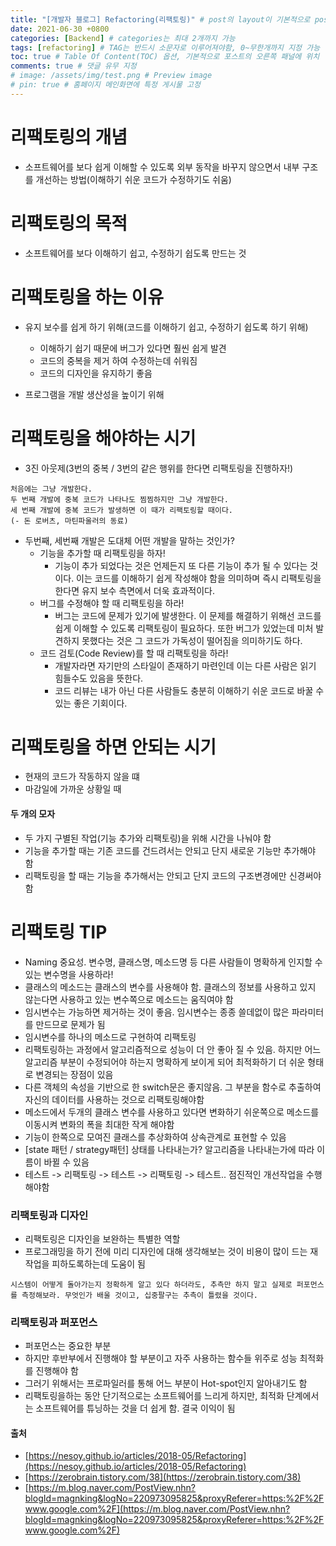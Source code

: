```yaml
---
title: "[개발자 블로그] Refactoring(리팩토링)" # post의 layout이 기본적으로 post로 설정되어있어서 Front Matter에 따로 layout변수를 만들어 주지 않아도 됨
date: 2021-06-30 +0800
categories: [Backend] # categories는 최대 2개까지 가능
tags: [refactoring] # TAG는 반드시 소문자로 이루어져야함, 0~무한개까지 지정 가능
toc: true # Table Of Content(TOC) 옵션, 기본적으로 포스트의 오른쪽 패널에 위치
comments: true # 댓글 유무 지정
# image: /assets/img/test.png # Preview image
# pin: true # 홈페이지 메인화면에 특정 게시물 고정
---
```


# 리팩토링의 개념
- 소프트웨어를 보다 쉽게 이해할 수 있도록 외부 동작을 바꾸지 않으면서 내부 구조를 개선하는 방법(이해하기 쉬운 코드가 수정하기도 쉬움)

# 리팩토링의 목적
- 소프트웨어를 보다 이해하기 쉽고, 수정하기 쉽도록 만드는 것

# 리팩토링을 하는 이유
- 유지 보수를 쉽게 하기 위해(코드를 이해하기 쉽고, 수정하기 쉽도록 하기 위해)
    - 이해하기 쉽기 때문에 버그가 있다면 훨씬 쉽게 발견
    - 코드의 중복을 제거 하여 수정하는데 쉬워짐
    - 코드의 디자인을 유지하기 좋음

- 프로그램을 개발 생산성을 높이기 위해

# 리팩토링을 해야하는 시기
- 3진 아웃제(3번의 중복 / 3번의 같은 행위를 한다면 리팩토링을 진행하자!)
~~~
처음에는 그냥 개발한다.
두 번째 개발에 중복 코드가 나타나도 찜찜하지만 그냥 개발한다.
세 번째 개발에 중복 코드가 발생하면 이 때가 리팩토링할 때이다.
(- 돈 로버츠, 마틴파울러의 동료)
~~~

- 두번째, 세번째 개발은 도대체 어떤 개발을 말하는 것인가?
    - 기능을 추가할 때 리팩토링을 하자!
        - 기능이 추가 되었다는 것은 언제든지 또 다른 기능이 추가 될 수 있다는 것이다. 이는 코드를 이해하기 쉽게 작성해야 함을 의미하며 즉시 리팩토링을 한다면 유지 보수 측면에서 더욱 효과적이다.
    - 버그를 수정해야 할 때 리팩토링을 하라!
        - 버그는 코드에 문제가 있기에 발생한다. 이 문제를 해결하기 위해선 코드를 쉽게 이해할 수 있도록 리팩토링이 필요하다. 또한 버그가 있었는데 미처 발견하지 못했다는 것은 그 코드가 가독성이 떨어짐을 의미하기도 하다.
    - 코드 검토(Code Review)를 할 때 리팩토링을 하라!
        - 개발자라면 자기만의 스타일이 존재하기 마련인데 이는 다른 사람은 읽기 힘들수도 있음을 뜻한다.
        - 코드 리뷰는 내가 아닌 다른 사람들도 충분히 이해하기 쉬운 코드로 바꿀 수 있는 좋은 기회이다.

# 리팩토링을 하면 안되는 시기
- 현재의 코드가 작동하지 않을 떄
- 마감일에 가까운 상황일 때

#### 두 개의 모자
- 두 가지 구별된 작업(기능 추가와 리팩토링)을 위해 시간을 나눠야 함
- 기능을 추가할 때는 기존 코드를 건드려서는 안되고 단지 새로운 기능만 추가해야 함
- 리팩토링을 할 때는 기능을 추가해서는 안되고 단지 코드의 구조변경에만 신경써야 함

# 리팩토링 TIP
- Naming 중요성. 변수명, 클래스명, 메소드명 등 다른 사람들이 명확하게 인지할 수 있는 변수명을 사용하라!
- 클래스의 메소드는 클래스의 변수를 사용해야 함. 클래스의 정보를 사용하고 있지 않는다면 사용하고 있는 변수쪽으로 메소드는 움직여야 함
- 임시변수는 가능하면 제거하는 것이 좋음. 임시변수는 종종 쓸데없이 많은 파라미터를 만드므로 문제가 됨
- 임시변수를 하나의 메소드로 구현하여 리팩토링
- 리팩토링하는 과정에서 알고리즘적으로 성능이 더 안 좋아 질 수 있음. 하지만 어느 알고리즘 부분이 수정되어야 하는지 명확하게 보이게 되어 최적화하기 더 쉬운 형태로 변경되는 장점이 있음
- 다른 객체의 속성을 기반으로 한 switch문은 좋지않음. 그 부분을 함수로 추출하여 자신의 데이터를 사용하는 것으로 리팩토링해야함
- 메소드에서 두개의 클래스 변수를 사용하고 있다면 변화하기 쉬운쪽으로 메소드를 이동시켜 변화의 폭을 최대한 작게 해야함
- 기능이 한쪽으로 모여진 클래스를 추상화하여 상속관계로 표현할 수 있음
- [state 패턴 / strategy패턴] 상태를 나타내는가? 알고리즘을 나타내는가에 따라 이름이 바뀔 수 있음
- 테스트 -> 리팩토링 -> 테스트 -> 리팩토링 -> 테스트.. 점진적인 개선작업을 수행해야함

### 리팩토링과 디자인
- 리팩토링은 디자인을 보완하는 특별한 역할
- 프로그래밍을 하기 전에 미리 디자인에 대해 생각해보는 것이 비용이 많이 드는 재작업을 피하도록하는데 도움이 됨
~~~
시스템이 어떻게 돌아가는지 정확하게 알고 있다 하더라도, 추측만 하지 말고 실제로 퍼포먼스를 측정해보라. 무엇인가 배울 것이고, 십중팔구는 추측이 틀렸을 것이다.
~~~

### 리팩토링과 퍼포먼스
- 퍼포먼스는 중요한 부분
- 하지만 후반부에서 진행해야 할 부분이고 자주 사용하는 함수들 위주로 성능 최적화를 진행해야 함
- 그러기 위해서는 프로파일러를 통해 어느 부분이 Hot-spot인지 알아내기도 함
- 리팩토링을하는 동안 단기적으로는 소프트웨어를 느리게 하지만, 최적화 단계에서는 소프트웨어를 튜닝하는 것을 더 쉽게 함. 결국 이익이 됨

#### 출처
- [https://nesoy.github.io/articles/2018-05/Refactoring](https://nesoy.github.io/articles/2018-05/Refactoring)
- [https://zerobrain.tistory.com/38](https://zerobrain.tistory.com/38)
- [https://m.blog.naver.com/PostView.nhn?blogId=magnking&logNo=220973095825&proxyReferer=https:%2F%2Fwww.google.com%2F](https://m.blog.naver.com/PostView.nhn?blogId=magnking&logNo=220973095825&proxyReferer=https:%2F%2Fwww.google.com%2F)